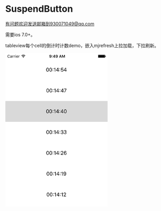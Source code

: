 # SuspendButton
有问题欢迎发送邮箱到930071049@qq.com

需要ios 7.0+。

tableview每个cell的倒计时计数demo，嵌入mjrefresh上拉加载，下拉刷新。


![](https://github.com/FenSmith/mutileCountDown/blob/master/ScreenShot20160823095001.png)

